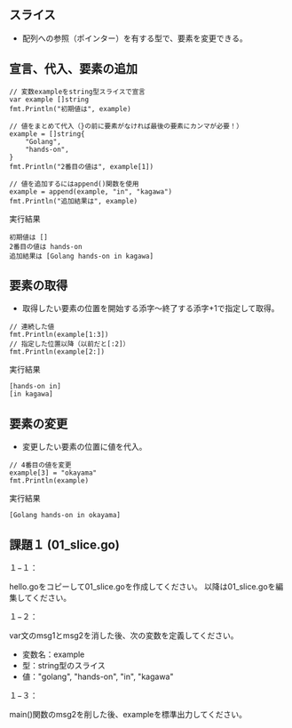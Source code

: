 ## スライス

- 配列への参照（ポインター）を有する型で、要素を変更できる。

## 宣言、代入、要素の追加

```
// 変数exampleをstring型スライスで宣言
var example []string
fmt.Println("初期値は", example)

// 値をまとめて代入（}の前に要素がなければ最後の要素にカンマが必要！）
example = []string{
    "Golang",
    "hands-on",
}
fmt.Println("2番目の値は", example[1])

// 値を追加するにはappend()関数を使用
example = append(example, "in", "kagawa")
fmt.Println("追加結果は", example)
```

実行結果

```
初期値は []
2番目の値は hands-on
追加結果は [Golang hands-on in kagawa]
```

## 要素の取得

- 取得したい要素の位置を開始する添字〜終了する添字+1で指定して取得。

```
// 連続した値
fmt.Println(example[1:3])
// 指定した位置以降（以前だと[:2]）
fmt.Println(example[2:])
```

実行結果

```
[hands-on in]
[in kagawa]
```

## 要素の変更

- 変更したい要素の位置に値を代入。

```
// 4番目の値を変更
example[3] = "okayama"
fmt.Println(example)
```

実行結果

```
[Golang hands-on in okayama]
```


## 課題１ (01_slice.go)

１−１：

hello.goをコピーして01_slice.goを作成してください。
以降は01_slice.goを編集してください。

１−２：

var文のmsg1とmsg2を消した後、次の変数を定義してください。

- 変数名：example
- 型：string型のスライス
- 値："golang", "hands-on", "in", "kagawa"

１−３：

main()関数のmsg2を削した後、exampleを標準出力してください。

